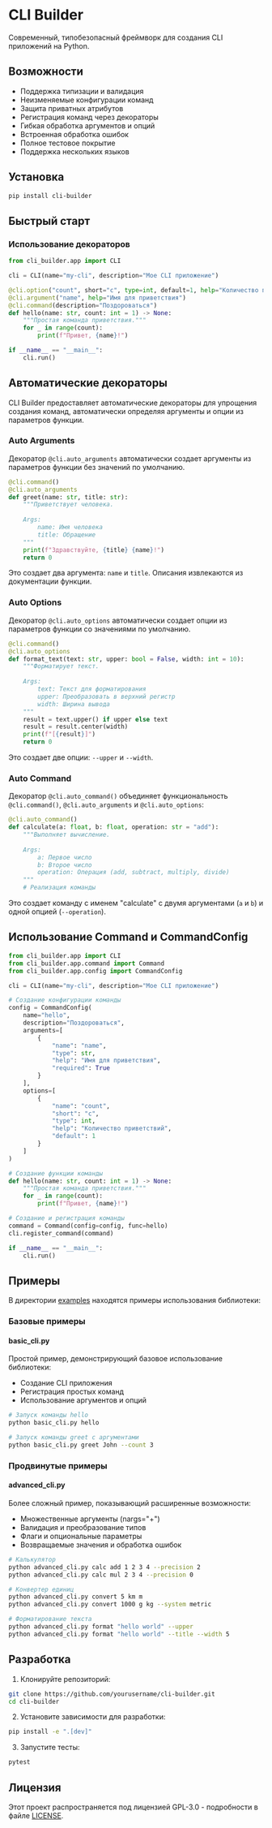 # CLI Builder

Современный, типобезопасный фреймворк для создания CLI приложений на Python.

## Возможности

- Поддержка типизации и валидация
- Неизменяемые конфигурации команд
- Защита приватных атрибутов
- Регистрация команд через декораторы
- Гибкая обработка аргументов и опций
- Встроенная обработка ошибок
- Полное тестовое покрытие
- Поддержка нескольких языков

## Установка

```bash
pip install cli-builder
```

## Быстрый старт

### Использование декораторов

```python
from cli_builder.app import CLI

cli = CLI(name="my-cli", description="Мое CLI приложение")

@cli.option("count", short="c", type=int, default=1, help="Количество приветствий")
@cli.argument("name", help="Имя для приветствия")
@cli.command(description="Поздороваться")
def hello(name: str, count: int = 1) -> None:
    """Простая команда приветствия."""
    for _ in range(count):
        print(f"Привет, {name}!")

if __name__ == "__main__":
    cli.run()
```

## Автоматические декораторы

CLI Builder предоставляет автоматические декораторы для упрощения создания команд, автоматически определяя аргументы и опции из параметров функции.

### Auto Arguments

Декоратор `@cli.auto_arguments` автоматически создает аргументы из параметров функции без значений по умолчанию.

```python
@cli.command()
@cli.auto_arguments
def greet(name: str, title: str):
    """Приветствует человека.
    
    Args:
        name: Имя человека
        title: Обращение
    """
    print(f"Здравствуйте, {title} {name}!")
    return 0
```

Это создает два аргумента: `name` и `title`. Описания извлекаются из документации функции.

### Auto Options

Декоратор `@cli.auto_options` автоматически создает опции из параметров функции со значениями по умолчанию.

```python
@cli.command()
@cli.auto_options
def format_text(text: str, upper: bool = False, width: int = 10):
    """Форматирует текст.
    
    Args:
        text: Текст для форматирования
        upper: Преобразовать в верхний регистр
        width: Ширина вывода
    """
    result = text.upper() if upper else text
    result = result.center(width)
    print(f"[{result}]")
    return 0
```

Это создает две опции: `--upper` и `--width`.

### Auto Command

Декоратор `@cli.auto_command()` объединяет функциональность `@cli.command()`, `@cli.auto_arguments` и `@cli.auto_options`:

```python
@cli.auto_command()
def calculate(a: float, b: float, operation: str = "add"):
    """Выполняет вычисление.
    
    Args:
        a: Первое число
        b: Второе число
        operation: Операция (add, subtract, multiply, divide)
    """
    # Реализация команды
```

Это создает команду с именем "calculate" с двумя аргументами (`a` и `b`) и одной опцией (`--operation`).

## Использование Command и CommandConfig

```python
from cli_builder.app import CLI
from cli_builder.app.command import Command
from cli_builder.app.config import CommandConfig

cli = CLI(name="my-cli", description="Мое CLI приложение")

# Создание конфигурации команды
config = CommandConfig(
    name="hello",
    description="Поздороваться",
    arguments=[
        {
            "name": "name",
            "type": str,
            "help": "Имя для приветствия",
            "required": True
        }
    ],
    options=[
        {
            "name": "count",
            "short": "c",
            "type": int,
            "help": "Количество приветствий",
            "default": 1
        }
    ]
)

# Создание функции команды
def hello(name: str, count: int = 1) -> None:
    """Простая команда приветствия."""
    for _ in range(count):
        print(f"Привет, {name}!")

# Создание и регистрация команды
command = Command(config=config, func=hello)
cli.register_command(command)

if __name__ == "__main__":
    cli.run()
```

## Примеры

В директории [examples](examples/) находятся примеры использования библиотеки:

### Базовые примеры

#### basic_cli.py
Простой пример, демонстрирующий базовое использование библиотеки:
- Создание CLI приложения
- Регистрация простых команд
- Использование аргументов и опций

```bash
# Запуск команды hello
python basic_cli.py hello

# Запуск команды greet с аргументами
python basic_cli.py greet John --count 3
```

### Продвинутые примеры

#### advanced_cli.py
Более сложный пример, показывающий расширенные возможности:
- Множественные аргументы (nargs="+")
- Валидация и преобразование типов
- Флаги и опциональные параметры
- Возвращаемые значения и обработка ошибок

```bash
# Калькулятор
python advanced_cli.py calc add 1 2 3 4 --precision 2
python advanced_cli.py calc mul 2 3 4 --precision 0

# Конвертер единиц
python advanced_cli.py convert 5 km m
python advanced_cli.py convert 1000 g kg --system metric

# Форматирование текста
python advanced_cli.py format "hello world" --upper
python advanced_cli.py format "hello world" --title --width 5
```

## Разработка

1. Клонируйте репозиторий:
```bash
git clone https://github.com/yourusername/cli-builder.git
cd cli-builder
```

2. Установите зависимости для разработки:
```bash
pip install -e ".[dev]"
```

3. Запустите тесты:
```bash
pytest
```

## Лицензия

Этот проект распространяется под лицензией GPL-3.0 - подробности в файле [LICENSE](LICENSE). 